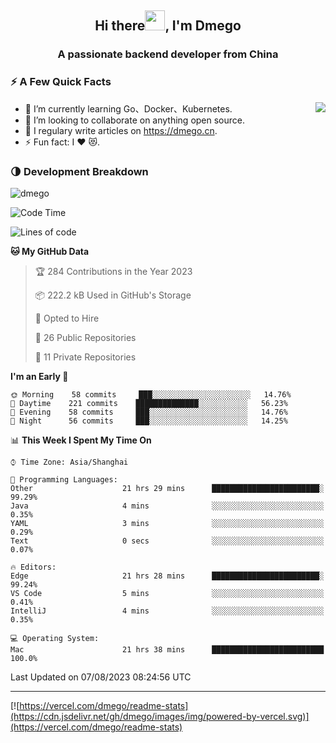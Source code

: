 <h2 align="center">Hi there<img src="https://cdn.jsdelivr.net/gh/dmego/images/img/Hi.gif" height="32" />, I'm Dmego </h2>
<h3 align="center">A passionate backend developer from China</h3>

### ⚡️ A Few Quick Facts

<img align="right" src="https://readme-stats-dmego.vercel.app/api?username=dmego&show_icons=true&icon_color=1573B3&hide_title=true&text_color=718096&bg_color=00000000&hide_border=true"/>

<ul>
    <li> 🌱 I’m currently learning Go、Docker、Kubernetes.</li>
    <li> 👯 I’m looking to collaborate on anything open source.</li>
    <li> 📝 I regulary write articles on <a href="https://dmego.cn">https://dmego.cn</a>.</li>
    <li> ⚡ Fun fact: I ❤️ 😻.</li>
</ul>

### 🌗 Development Breakdown

<img src="https://komarev.com/ghpvc/?username=dmego" alt="dmego" />

<!--START_SECTION:waka-->
![Code Time](http://img.shields.io/badge/Code%20Time-2%2C157%20hrs%2045%20mins-blue)

![Lines of code](https://img.shields.io/badge/From%20Hello%20World%20I%27ve%20Written-225%20Thousand%20lines%20of%20code-blue)

**🐱 My GitHub Data** 

> 🏆 284 Contributions in the Year 2023
 > 
> 📦 222.2 kB Used in GitHub's Storage 
 > 
> 💼 Opted to Hire
 > 
> 📜 26 Public Repositories 
 > 
> 🔑 11 Private Repositories  
 > 
**I'm an Early 🐤** 

```text
🌞 Morning    58 commits     ███░░░░░░░░░░░░░░░░░░░░░░   14.76% 
🌆 Daytime    221 commits    ██████████████░░░░░░░░░░░   56.23% 
🌃 Evening    58 commits     ███░░░░░░░░░░░░░░░░░░░░░░   14.76% 
🌙 Night      56 commits     ███░░░░░░░░░░░░░░░░░░░░░░   14.25%

```


📊 **This Week I Spent My Time On** 

```text
⌚︎ Time Zone: Asia/Shanghai

💬 Programming Languages: 
Other                    21 hrs 29 mins      ████████████████████████░   99.29% 
Java                     4 mins              ░░░░░░░░░░░░░░░░░░░░░░░░░   0.35% 
YAML                     3 mins              ░░░░░░░░░░░░░░░░░░░░░░░░░   0.29% 
Text                     0 secs              ░░░░░░░░░░░░░░░░░░░░░░░░░   0.07%

🔥 Editors: 
Edge                     21 hrs 28 mins      ████████████████████████░   99.24% 
VS Code                  5 mins              ░░░░░░░░░░░░░░░░░░░░░░░░░   0.41% 
IntelliJ                 4 mins              ░░░░░░░░░░░░░░░░░░░░░░░░░   0.35%

💻 Operating System: 
Mac                      21 hrs 38 mins      █████████████████████████   100.0%

```


 Last Updated on 07/08/2023 08:24:56 UTC
<!--END_SECTION:waka-->

---

[![https://vercel.com/dmego/readme-stats](https://cdn.jsdelivr.net/gh/dmego/images/img/powered-by-vercel.svg)](https://vercel.com/dmego/readme-stats)

